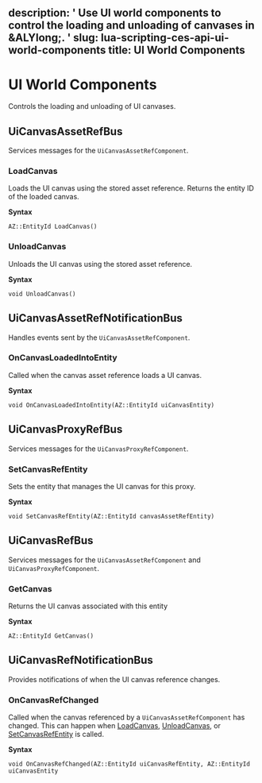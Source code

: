 description: ' Use UI world components to control the loading and unloading of canvases
  in &ALYlong;. '
slug: lua-scripting-ces-api-ui-world-components
title: UI World Components
---
# UI World Components<a name="lua-scripting-ces-api-ui-world-components"></a>

Controls the loading and unloading of UI canvases\.

## UiCanvasAssetRefBus<a name="lua-scripting-ces-api-ui-world-components-uicanvasassetrefbus"></a>

Services messages for the `UiCanvasAssetRefComponent`\.

### LoadCanvas<a name="lua-scripting-ces-api-ui-world-components-uicanvasassetrefbus-loadcanvas"></a>

Loads the UI canvas using the stored asset reference\. Returns the entity ID of the loaded canvas\.

**Syntax**

```
AZ::EntityId LoadCanvas()
```

### UnloadCanvas<a name="lua-scripting-ces-api-ui-world-components-uicanvasassetrefbus-unloadcanvas"></a>

Unloads the UI canvas using the stored asset reference\.

**Syntax**

```
void UnloadCanvas()
```

## UiCanvasAssetRefNotificationBus<a name="lua-scripting-ces-api-ui-world-components-uicanvasassetrefnotificationbus"></a>

Handles events sent by the `UiCanvasAssetRefComponent`\.

### OnCanvasLoadedIntoEntity<a name="lua-scripting-ces-api-ui-world-components-uicanvasassetrefnotificationbus-oncanvasloadedintoentity"></a>

Called when the canvas asset reference loads a UI canvas\.

**Syntax**

```
void OnCanvasLoadedIntoEntity(AZ::EntityId uiCanvasEntity)
```

## UiCanvasProxyRefBus<a name="lua-scripting-ces-api-ui-world-components-uicanvasproxyrefbus"></a>

Services messages for the `UiCanvasProxyRefComponent`\.

### SetCanvasRefEntity<a name="lua-scripting-ces-api-ui-world-components-uicanvasproxyrefbus-setcanvasrefentity"></a>

Sets the entity that manages the UI canvas for this proxy\.

**Syntax**

```
void SetCanvasRefEntity(AZ::EntityId canvasAssetRefEntity)
```

## UiCanvasRefBus<a name="lua-scripting-ces-api-ui-world-components-uicanvasrefbus"></a>

Services messages for the `UiCanvasAssetRefComponent` and `UiCanvasProxyRefComponent`\.

### GetCanvas<a name="lua-scripting-ces-api-ui-world-components-uicanvasrefbus-getcanvas"></a>

Returns the UI canvas associated with this entity

**Syntax**

```
AZ::EntityId GetCanvas()
```

## UiCanvasRefNotificationBus<a name="lua-scripting-ces-api-ui-world-components-uicanvasrefnotificationbus"></a>

Provides notifications of when the UI canvas reference changes\.

### OnCanvasRefChanged<a name="lua-scripting-ces-api-ui-world-components-uicanvasrefnotificationbus-oncanvasrefchanged"></a>

Called when the canvas referenced by a `UiCanvasAssetRefComponent` has changed\. This can happen when [LoadCanvas](#lua-scripting-ces-api-ui-world-components-uicanvasassetrefbus-loadcanvas), [UnloadCanvas](#lua-scripting-ces-api-ui-world-components-uicanvasassetrefbus-unloadcanvas), or [SetCanvasRefEntity](#lua-scripting-ces-api-ui-world-components-uicanvasproxyrefbus-setcanvasrefentity) is called\.

**Syntax**

```
void OnCanvasRefChanged(AZ::EntityId uiCanvasRefEntity, AZ::EntityId uiCanvasEntity
```